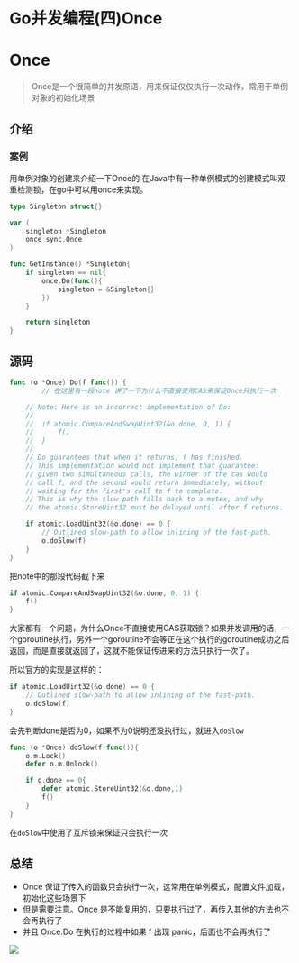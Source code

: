 # Go并发编程(四)Once


# Once
> Once是一个很简单的并发原语，用来保证仅仅执行一次动作，常用于单例对象的初始化场景

## 介绍
### 案例
用单例对象的创建来介绍一下Once的
在Java中有一种单例模式的创建模式叫双重检测锁，在go中可以用once来实现。
```go
type Singleton struct{}

var (
    singleton *Singleton
    once sync.Once
)

func GetInstance() *Singleton{
    if singleton == nil{
        once.Do(func(){
            singleton = &Singleton{}
        })
    }

    return singleton
}
```
## 源码
```go
func (o *Once) Do(f func()) {
        // 在这里有一段note 讲了一下为什么不直接使用CAS来保证Once只执行一次

	// Note: Here is an incorrect implementation of Do:
	//
	//	if atomic.CompareAndSwapUint32(&o.done, 0, 1) {
	//		f()
	//	}
	//
	// Do guarantees that when it returns, f has finished.
	// This implementation would not implement that guarantee:
	// given two simultaneous calls, the winner of the cas would
	// call f, and the second would return immediately, without
	// waiting for the first's call to f to complete.
	// This is why the slow path falls back to a mutex, and why
	// the atomic.StoreUint32 must be delayed until after f returns.

	if atomic.LoadUint32(&o.done) == 0 {
		// Outlined slow-path to allow inlining of the fast-path.
		o.doSlow(f)
    }
}
```
把note中的那段代码截下来
```go
if atomic.CompareAndSwapUint32(&o.done, 0, 1) {
	f()
}
```
大家都有一个问题，为什么Once不直接使用CAS获取锁？如果并发调用的话，一个goroutine执行，另外一个goroutine不会等正在这个执行的goroutine成功之后返回，而是直接就返回了，这就不能保证传进来的方法只执行一次了。

所以官方的实现是这样的：
```go
if atomic.LoadUint32(&o.done) == 0 {
    // Outlined slow-path to allow inlining of the fast-path.
    o.doSlow(f)
}
```
会先判断done是否为0，如果不为0说明还没执行过，就进入`doSlow`
```go
func (o *Once) doSlow(f func()){
    o.m.Lock()
    defer o.m.Unlock()

    if o.done == 0{
        defer atomic.StoreUint32(&o.done,1)
        f()
    }
}
```
在`doSlow`中使用了互斥锁来保证只会执行一次
## 总结
- Once 保证了传入的函数只会执行一次，这常用在单例模式，配置文件加载，初始化这些场景下
- 但是需要注意。Once 是不能复用的，只要执行过了，再传入其他的方法也不会再执行了
- 并且 Once.Do 在执行的过程中如果 f 出现 panic，后面也不会再执行了

![](https://cdn.jsdelivr.net/gh/lnback/imgbed/img/20210108181639.jpg)
